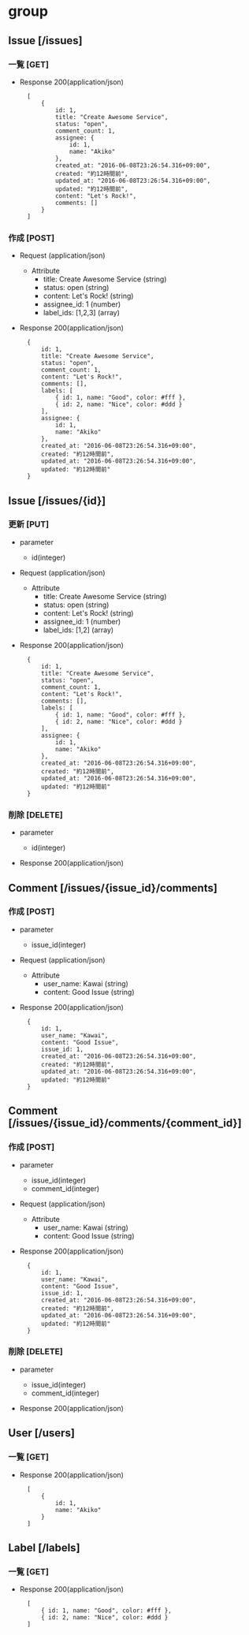 # group
## Issue [/issues]

### 一覧 [GET]

+ Response 200(application/json)

        [
            {
                id: 1,
                title: "Create Awesome Service",
                status: "open",
                comment_count: 1,
                assignee: {
                    id: 1,
                    name: "Akiko"
                },
                created_at: "2016-06-08T23:26:54.316+09:00",
                created: "約12時間前",
                updated_at: "2016-06-08T23:26:54.316+09:00",
                updated: "約12時間前",
                content: "Let's Rock!",
                comments: []
            }
        ]

### 作成 [POST]

+ Request (application/json)

    + Attribute
      + title: Create Awesome Service (string)
      + status: open (string)
      + content: Let's Rock! (string)
      + assignee_id: 1 (number)
      + label_ids: [1,2,3] (array)

+ Response 200(application/json)

        {
            id: 1,
            title: "Create Awesome Service",
            status: "open",
            comment_count: 1,
            content: "Let's Rock!",
            comments: [],
            labels: [
                { id: 1, name: "Good", color: #fff },
                { id: 2, name: "Nice", color: #ddd }
            ],
            assignee: {
                id: 1,
                name: "Akiko"
            },
            created_at: "2016-06-08T23:26:54.316+09:00",
            created: "約12時間前",
            updated_at: "2016-06-08T23:26:54.316+09:00",
            updated: "約12時間前"
        }

## Issue [/issues/{id}]

### 更新 [PUT]

+ parameter
  + id(integer)

+ Request (application/json)

    + Attribute
      + title: Create Awesome Service (string)
      + status: open (string)
      + content: Let's Rock! (string)
      + assignee_id: 1 (number)
      + label_ids: [1,2] (array)

+ Response 200(application/json)

        {
            id: 1,
            title: "Create Awesome Service",
            status: "open",
            comment_count: 1,
            content: "Let's Rock!",
            comments: [],
            labels: [
                { id: 1, name: "Good", color: #fff },
                { id: 2, name: "Nice", color: #ddd }
            ],
            assignee: {
                id: 1,
                name: "Akiko"
            },
            created_at: "2016-06-08T23:26:54.316+09:00",
            created: "約12時間前",
            updated_at: "2016-06-08T23:26:54.316+09:00",
            updated: "約12時間前"
        }

### 削除 [DELETE]

+ parameter
  + id(integer)

+ Response 200(application/json)

## Comment [/issues/{issue_id}/comments]

### 作成 [POST]

+ parameter
  + issue_id(integer)

+ Request (application/json)

    + Attribute
      + user_name: Kawai (string)
      + content: Good Issue (string)

+ Response 200(application/json)

        {
            id: 1,
            user_name: "Kawai",
            content: "Good Issue",
            issue_id: 1,
            created_at: "2016-06-08T23:26:54.316+09:00",
            created: "約12時間前",
            updated_at: "2016-06-08T23:26:54.316+09:00",
            updated: "約12時間前"
        }

## Comment [/issues/{issue_id}/comments/{comment_id}]

### 作成 [POST]

+ parameter
  + issue_id(integer)
  + comment_id(integer)

+ Request (application/json)

    + Attribute
      + user_name: Kawai (string)
      + content: Good Issue (string)

+ Response 200(application/json)

        {
            id: 1,
            user_name: "Kawai",
            content: "Good Issue",
            issue_id: 1,
            created_at: "2016-06-08T23:26:54.316+09:00",
            created: "約12時間前",
            updated_at: "2016-06-08T23:26:54.316+09:00",
            updated: "約12時間前"
        }

### 削除 [DELETE]

+ parameter
  + issue_id(integer)
  + comment_id(integer)

+ Response 200(application/json)

## User [/users]

### 一覧 [GET]

+ Response 200(application/json)

        [
            {
                id: 1,
                name: "Akiko"
            }
        ]

## Label [/labels]

### 一覧 [GET]

+ Response 200(application/json)

        [
            { id: 1, name: "Good", color: #fff },
            { id: 2, name: "Nice", color: #ddd }
        ]
